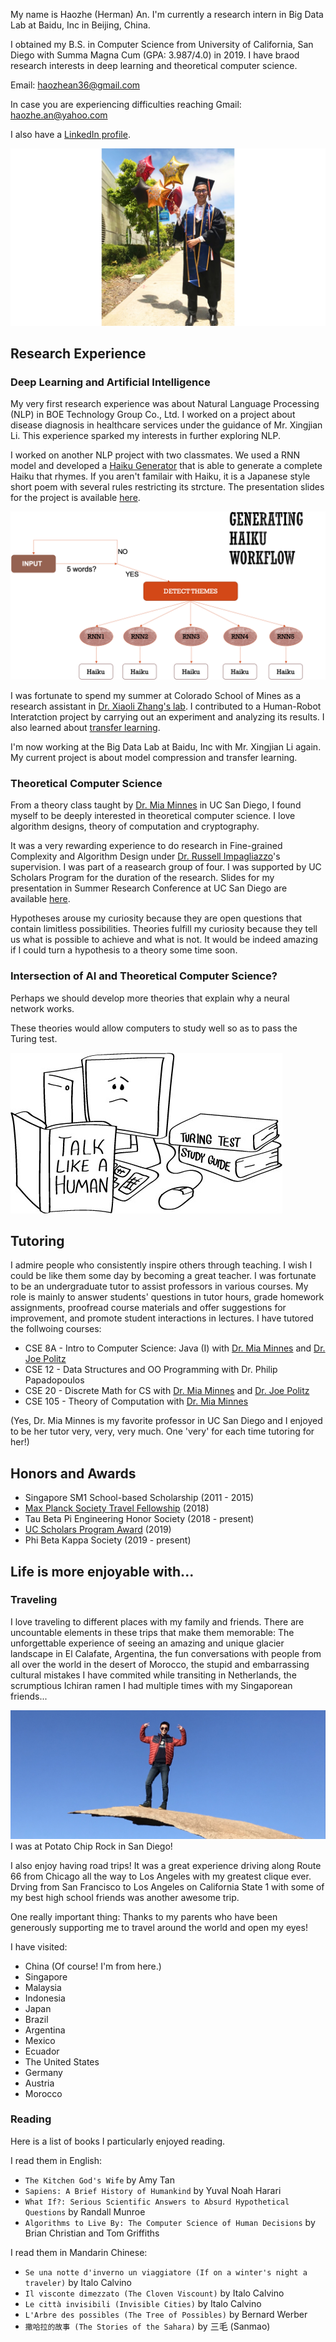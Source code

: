 My name is Haozhe (Herman) An. I'm currently a research intern in Big Data Lab at Baidu, Inc in Beijing, China.

I obtained my B.S. in Computer Science from University of California, San Diego with Summa Magna Cum (GPA: 3.987/4.0) in 2019. I have braod research interests in deep learning and theoretical computer science. 

Email: haozhean36@gmail.com 

In case you are experiencing difficulties reaching Gmail: haozhe.an@yahoo.com

I also have a [LinkedIn profile](https://www.linkedin.com/in/haozhe-an/).

![grad](IMG_0243.JPG)

## Research Experience
### Deep Learning and Artificial Intelligence 
My very first research experience was about Natural Language Processing (NLP) in BOE Technology Group Co., Ltd. I worked on a project about disease diagnosis in healthcare services under the guidance of Mr. Xingjian Li. This experience sparked my interests in further exploring NLP.

I worked on another NLP project with two classmates. We used a RNN model and developed a [Haiku Generator](https://github.com/haozhe-an/Haiku_Generator) that is able to generate a complete Haiku that rhymes. If you aren't familair with Haiku, it is a Japanese style short poem with several rules restricting its strcture. The presentation slides for the project is available [here](https://github.com/haozhe-an/Haiku_Generator/blob/master/lign167_presentation.pptx). 

![haiku](haiku.png)

I was fortunate to spend my summer at Colorado School of Mines as a research assistant in [Dr. Xiaoli Zhang's lab](http://xzhanglab.mines.edu/). I contributed to a Human-Robot Interatction project by carrying out an experiment and analyzing its results. I also learned about [transfer learning](https://github.com/haozhe-an/Transfer_Learning_CDM).

I'm now working at the Big Data Lab at Baidu, Inc with Mr. Xingjian Li again. My current project is about model compression and transfer learning.

### Theoretical Computer Science
From a theory class taught by [Dr. Mia Minnes](http://cseweb.ucsd.edu/~minnes/) in UC San Diego, I found myself to be deeply interested in theoretical computer science. I love algorithm designs, theory of computation and cryptography. 

It was a very rewarding experience to do research in Fine-grained Complexity and Algorithm Design under [Dr. Russell Impagliazzo](http://cseweb.ucsd.edu/~russell/)'s supervision. I was part of a reasearch group of four. I was supported by UC Scholars Program for the duration of the research. Slides for my presentation in Summer Research Conference at UC San Diego are available [here](https://www.slideshare.net/slideshow/embed_code/key/Hc1Jnnw5Wpx1vp).

Hypotheses arouse my curiosity because they are open questions that contain limitless possibilities. Theories fulfill my curiosity because they tell us what is possible to achieve and what is not. It would be indeed amazing if I could turn a hypothesis to a theory some time soon. 

### Intersection of AI and Theoretical Computer Science?
Perhaps we should develop more theories that explain why a neural network works.

These theories would allow computers to study well so as to pass the Turing test.

![turingtest](turing-test.jpg)

## Tutoring
I admire people who consistently inspire others through teaching. I wish I could be like them some day by becoming a great teacher. I was fortunate to be an undergraduate tutor to assist professors in various courses. My role is mainly to answer students' questions in tutor hours, grade homework assignments, proofread course materials and offer suggestions for improvement, and promote student interactions in lectures. I have tutored the follwoing courses:

- CSE 8A - Intro to Computer Science: Java (I) with [Dr. Mia Minnes](http://cseweb.ucsd.edu/~minnes/) and [Dr. Joe Politz](https://jpolitz.github.io/)
- CSE 12 - Data Structures and OO Programming with Dr. Philip Papadopoulos
- CSE 20 - Discrete Math for CS with [Dr. Mia Minnes](http://cseweb.ucsd.edu/~minnes/) and [Dr. Joe Politz](https://jpolitz.github.io/)
- CSE 105 - Theory of Computation with [Dr. Mia Minnes](http://cseweb.ucsd.edu/~minnes/)

(Yes, Dr. Mia Minnes is my favorite professor in UC San Diego and I enjoyed to be her tutor very, very, very much. One 'very' for each time tutoring for her!)

## Honors and Awards
- Singapore SM1 School-based Scholarship (2011 - 2015)
- [Max Planck Society Travel Fellowship](https://cmmrs2018.mpi-sws.org/) (2018)
- Tau Beta Pi Engineering Honor Society (2018 - present)
- [UC Scholars Program Award](https://students.ucsd.edu/sponsor/uc-scholars/index.html) (2019)
- Phi Beta Kappa Society (2019 - present)

## Life is more enjoyable with...
### Traveling 
I love traveling to different places with my family and friends. There are uncountable elements in these trips that make them memorable: The unforgettable experience of seeing an amazing and unique glacier landscape in El Calafate, Argentina, the fun conversations with people from all over the world in the desert of Morocco, the stupid and embarrassing cultural mistakes I have commited while transiting in Netherlands, the scrumptious Ichiran ramen I had multiple times with my Singaporean friends... 

![potatochips](IMG_3446.jpg)
I was at Potato Chip Rock in San Diego!

I also enjoy having road trips! It was a great experience driving along Route 66 from Chicago all the way to Los Angeles with my greatest clique ever. Drving from San Francisco to Los Angeles on California State 1 with some of my best high school friends was another awesome trip.

One really important thing: Thanks to my parents who have been generously supporting me to travel around the world and open my eyes!

I have visited:
- China (Of course! I'm from here.)
- Singapore
- Malaysia
- Indonesia
- Japan
- Brazil
- Argentina
- Mexico 
- Ecuador
- The United States
- Germany
- Austria
- Morocco

### Reading
Here is a list of books I particularly enjoyed reading.

I read them in English:
- `The Kitchen God's Wife` by Amy Tan
- `Sapiens: A Brief History of Humankind` by Yuval Noah Harari 
- `What If?: Serious Scientific Answers to Absurd Hypothetical Questions` by Randall Munroe 
- `Algorithms to Live By: The Computer Science of Human Decisions` by Brian Christian and Tom Griffiths 


I read them in Mandarin Chinese:
- `Se una notte d'inverno un viaggiatore (If on a winter's night a traveler)` by Italo Calvino
- `Il visconte dimezzato (The Cloven Viscount)` by Italo Calvino
- `Le città invisibili (Invisible Cities)` by Italo Calvino
- `L'Arbre des possibles (The Tree of Possibles)` by Bernard Werber
- `撒哈拉的故事 (The Stories of the Sahara)` by 三毛 (Sanmao)
